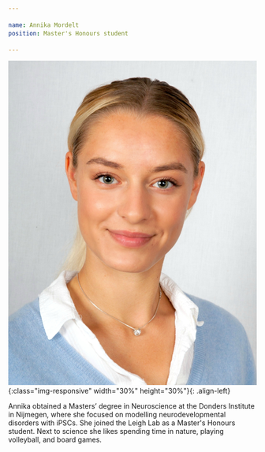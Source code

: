 ```yaml
---

name: Annika Mordelt
position: Master's Honours student

---
```


![image-left](../assets/images/annika.jpg){:class="img-responsive" width="30%" height="30%"}{: .align-left}

<p>Annika obtained a Masters’ degree in Neuroscience at the Donders Institute in Nijmegen, where she focused on modelling neurodevelopmental disorders with iPSCs. She joined the Leigh Lab as a Master's Honours student. Next to science she likes spending time in nature, playing volleyball, and board games.</p>
